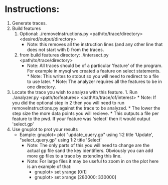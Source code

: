 # Instructions:
1. Generate traces.
2. Build features
    1. Optional: ./removeInstructions.py <path/to/trace/directory> <desired/output/directory>
        * Note: this removes all the instruction lines (and any other line that does not start with I) from the traces.
    1. from build features directory: ./intersect.py <path/to/trace/directory>
        * Note: All traces should be of a particular 'feature' of the program.  For example in mysql we created a feature on select statements.
				* Note: This writes to stdout so you will need to redirect to a file to use later.
				* Note: The analyzer requires all the features to be in one directory.
3. Locate the trace you wish to analyze with this feature.
		1.  Run ./analyzer.py <path/to/features> <path/to/trace/of/interest> <numeric step size>
		    * Note: If you did the optional step in 2 then you will need to run removeInstructions.py against the trace to be analyzed.
        * The lower the step size the more data points you will recieve.
        * This outputs a file per feature to the pwd.  If your feature was 'select' then it would output 'select.gp'
4. Use gnuplot to prot your results
    * Eample: gnuplot> plot "update_query.gp" using 1:2 title 'Update', "select_query.gp" using 1:2 title 'Select'
        * Note: The only parts of this you will need to change are the actual gp file sand the key identifiers.  Obviously you can add more gp files to a trace by extending this line.
        * Note: For large files it may be useful to zoom in on the plot here is an example of that:
            *  gnuplot> set yrange [0:1]
            *  gnuplot> set xrange [280000: 330000]
